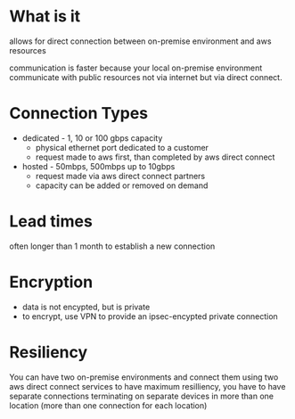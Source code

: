 # What is it
allows for direct connection between on-premise environment and aws resources

communication is faster because your local on-premise environment communicate with public resources not via internet but via direct connect.

# Connection Types
* dedicated - 1, 10 or 100 gbps capacity
  * physical ethernet port dedicated to a customer
  * request made to aws first, than completed by aws direct connect
* hosted - 50mbps, 500mbps up to 10gbps
  * request made via aws direct connect partners
  * capacity can be added or removed on demand

# Lead times
often longer than 1 month to establish a new connection

# Encryption
* data is not encypted, but is private
* to encrypt, use VPN to provide an ipsec-encypted private connection

# Resiliency
You can have two on-premise environments and connect them using two aws direct connect services
to have maximum resilliency, you have to have separate connections terminating on separate devices in more than one location (more than one connection for each location)

